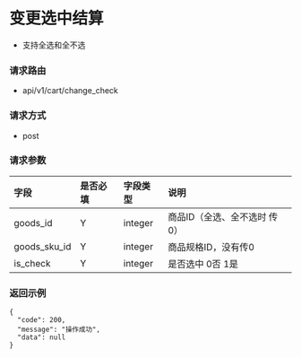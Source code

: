 # 变更选中结算
* 支持全选和全不选
 
### 请求路由

* api/v1/cart/change_check

### 请求方式

* post

### 请求参数

| 字段           | 是否必填 | 字段类型    | 说明               |
|:-------------|:-----|:--------|:-----------------|
| goods_id     | Y    | integer | 商品ID（全选、全不选时 传0） |
| goods_sku_id | Y    | integer | 商品规格ID，没有传0      |
| is_check     | Y    | integer | 是否选中 0否 1是       |

### 返回示例

```
{
  "code": 200,
  "message": "操作成功",
  "data": null
}
```
